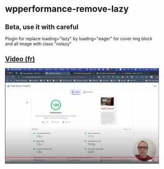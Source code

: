 # wpperformance-remove-lazy

## Beta, use it with careful

Plugin for replace loading="lazy" by loading="eager" for cover img block and all image with class "nolazy"

## [Video (fr)](https://youtu.be/PgS3-iDzMlM)

![video youtube](./video.png)


